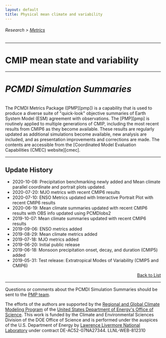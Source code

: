 ```yaml
---
layout: default
title: Physical mean climate and variability
---
```


###### Research > [Metrics][Metrics]
---

# CMIP mean state and variability
---
# <a name="top"></a>_PCMDI Simulation Summaries_

<br/>
The PCMDI Metrics Package ([PMP][pmp]) is a capability that is used to produce a diverse suite of "quick-look" objective summaries of Earth System Model (ESM) agreement with observations. The [PMP][pmp] is routinely applied to multiple generations of CMIP, including the most recent results from CMIP6 as they become available. These results are regularly updated as additional simulations become available, new analysis are included, and as presentation improvements and corrections are made. The contents are accessible from the [Coordinated Model Evaluation Capabilities (CMEC) website][cmec].


---
## <a name="updates"></a>Update History
- 2020-10-08: Precipitation benchmarking newly added and Mean climate parallel coordinate and portrait plots updated.
- 2020-07-20: MJO metrics with recent CMIP6 results
- 2020-07-10: ENSO Metrics updated with Interactive Portrait Plot with recent CMIP6 results
- 2020-06-19: Mean climate summaries updated with recent CMIP6 results with OBS info updated using PCMDIobs2
- 2019-10-07: Mean climate summaries updated with recent CMIP6 results
- 2019-09-06: ENSO metrics added
- 2019-08-29: Mean climate metrics added
- 2019-07-18: MJO metrics added
- 2019-06-20: Initial public release
- 2019-06-18: Monsoon precipitation onset, decay, and duration (CMIP5) added
- 2019-05-31: Test release: Extratropical Modes of Variability (CMIP5 and CMIP6)

<p align="right"><a href="#top">Back to List</a></p>

---

Questions or comments about the PCMDI Simulation Summaries should be sent to the [PMP team](mailto:pcmdi-metrics@llnl.gov).

The efforts of the authors are supported by the [Regional and Global Climate Modeling Program][RGMA] of the [United States Department of Energy's Office of Science][DOEOS]. This work is funded by the Climate and Environmental Sciences Division of the DOE Office of Science and is performed under the auspices of the U.S. Department of Energy by [Lawrence Livermore National Laboratory][LLNL] under contract DE-AC52-07NA27344. LLNL-WEB-812310

[latest]: {{site.baseurl}}/research/metrics/

[lee2019]: https://link.springer.com/article/10.1007/s00382-018-4355-4
[sperber2004]: https://doi.org/10.1007/s00382-014-2099-3
[ahn2017]: https://doi.org/10.1007/s00382-017-3558-4
[Bellenger2014]: https://doi.org/10.1007/s00382-013-1783-z
[gleckler2008]: https://agupubs.onlinelibrary.wiley.com/doi/full/10.1029/2007JD008972
[taylor2001]: https://agupubs.onlinelibrary.wiley.com/doi/abs/10.1029/2000JD900719
[pendergrass2020]: https://doi.org/10.1175/BAMS-D-19-0318.1
[doeworkshop2019]: https://climatemodeling.science.energy.gov/news/doe-hosts-precipitation-metrics-workshop

[Metrics]:{{site.baseurl}}/research/metrics/

[RGMA]: https://climatemodeling.science.energy.gov/program/regional-global-model-analysis
[DOEOS]: https://www.energy.gov/science/office-science
[LLNL]: https://www.llnl.gov/
[clivar_pacific]: http://www.clivar.org/clivar-panels/pacific
[pcmdi]: https://pcmdi.llnl.gov/
[ipsl]: https://www.ipsl.fr/en/
[cmec]: https://cmec.llnl.gov/results/physical.html
[pmp]: https://github.com/PCMDI/pcmdi_metrics
